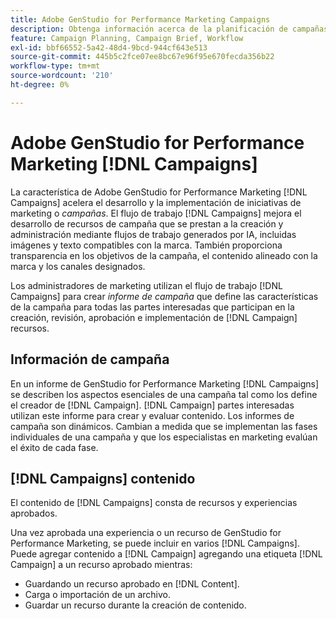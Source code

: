 ```yaml
---
title: Adobe GenStudio for Performance Marketing Campaigns
description: Obtenga información acerca de la planificación de campañas centralizadas y la creación de instrucciones de Campaign.
feature: Campaign Planning, Campaign Brief, Workflow
exl-id: bbf66552-5a42-48d4-9bcd-944cf643e513
source-git-commit: 445b5c2fce07ee8bc67e96f95e670fecda356b22
workflow-type: tm+mt
source-wordcount: '210'
ht-degree: 0%

---
```


# Adobe GenStudio for Performance Marketing [!DNL Campaigns]

La característica de Adobe GenStudio for Performance Marketing [!DNL Campaigns] acelera el desarrollo y la implementación de iniciativas de marketing o _campañas_. El flujo de trabajo [!DNL Campaigns] mejora el desarrollo de recursos de campaña que se prestan a la creación y administración mediante flujos de trabajo generados por IA, incluidas imágenes y texto compatibles con la marca. También proporciona transparencia en los objetivos de la campaña, el contenido alineado con la marca y los canales designados.

Los administradores de marketing utilizan el flujo de trabajo [!DNL Campaigns] para crear _informe de campaña_ que define las características de la campaña para todas las partes interesadas que participan en la creación, revisión, aprobación e implementación de [!DNL Campaign] recursos.

## Información de campaña

En un informe de GenStudio for Performance Marketing [!DNL Campaigns] se describen los aspectos esenciales de una campaña tal como los define el creador de [!DNL Campaign]. [!DNL Campaign] partes interesadas utilizan este informe para crear y evaluar contenido. Los informes de campaña son dinámicos. Cambian a medida que se implementan las fases individuales de una campaña y que los especialistas en marketing evalúan el éxito de cada fase.

## [!DNL Campaigns] contenido

El contenido de [!DNL Campaigns] consta de recursos y experiencias aprobados.

Una vez aprobada una experiencia o un recurso de GenStudio for Performance Marketing, se puede incluir en varios [!DNL Campaigns]. Puede agregar contenido a [!DNL Campaign] agregando una etiqueta [!DNL Campaign] a un recurso aprobado mientras:

* Guardando un recurso aprobado en [!DNL Content].
* Carga o importación de un archivo.
* Guardar un recurso durante la creación de contenido.
